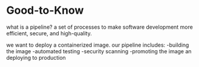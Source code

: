 # Good-to-Know

what is a pipeline?
a set of processes to make software development more efficient,
secure, and high-quality.

we want to deploy a containerized image. our pipeline includes:
-building the image
-automated testing
-security scanning
-promoting the image an deploying to production

